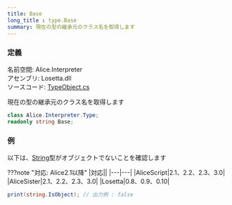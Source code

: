 ```yaml
---
title: Base
long_title : type.Base
summary: 現在の型の継承元のクラス名を取得します
---
```


### 定義
名前空間: Alice.Interpreter<br/>
アセンブリ: Losetta.dll<br/>
ソースコード: [TypeObject.cs](https://github.com/WSOFT-Project/Losetta/blob/master/Losetta/Objects/TypeObject.cs)

現在の型の継承元のクラス名を取得します

```cs title="AliceScript"
class Alice.Interpreter.Type;
readonly string Base;
```

### 例
以下は、[String](../../../string/index.md)型がオブジェクトでないことを確認します

???note "対応: Alice2.1以降"
    |対応||
    |---|---|
    |AliceScript|2.1、2.2、2.3、3.0|
    |AliceSister|2.1、2.2、2.3、3.0|
    |Losetta|0.8、0.9、0.10|

```cs title="AliceScript"
print(string.IsObject); // 出力例 : false
```
